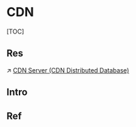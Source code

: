 # CDN

[TOC]



## Res
↗ [CDN Server (CDN Distributed Database)](../../../../🍕%20Database%20System/Directory%20Services/CDN%20Server%20(CDN%20Distributed%20Database)/CDN%20Server%20(CDN%20Distributed%20Database).md)



## Intro


## Ref

